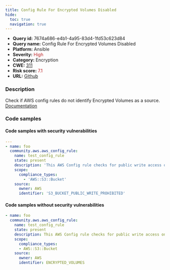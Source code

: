 ```yaml
---
title: Config Rule For Encrypted Volumes Disabled
hide:
  toc: true
  navigation: true
---
```


<style>
  .highlight .hll {
    background-color: #ff171742;
  }
  .md-content {
    max-width: 1100px;
    margin: 0 auto;
  }
</style>

-   **Query id:** 7674a686-e4b1-4a95-83d4-1fd53c623d84
-   **Query name:** Config Rule For Encrypted Volumes Disabled
-   **Platform:** Ansible
-   **Severity:** <span style="color:#bb2124">High</span>
-   **Category:** Encryption
-   **CWE:** <a href="https://cwe.mitre.org/data/definitions/311.html" onclick="newWindowOpenerSafe(event, 'https://cwe.mitre.org/data/definitions/311.html')">311</a>
-   **Risk score:** <span style="color:#bb2124">7.1</span>
-   **URL:** [Github](https://github.com/Checkmarx/kics/tree/master/assets/queries/ansible/aws/config_rule_for_encrypted_volumes_is_disabled)

### Description
Check if AWS config rules do not identify Encrypted Volumes as a source.<br>
[Documentation](https://docs.ansible.com/ansible/latest/collections/community/aws/aws_config_rule_module.html#parameter-source/identifier)

### Code samples
#### Code samples with security vulnerabilities
```yaml title="Positive test num. 1 - yaml file" hl_lines="2"
---
- name: foo
  community.aws.aws_config_rule:
    name: test_config_rule
    state: present
    description: 'This AWS Config rule checks for public write access on S3 buckets'
    scope:
      compliance_types:
        - 'AWS::S3::Bucket'
    source:
      owner: AWS
      identifier: 'S3_BUCKET_PUBLIC_WRITE_PROHIBITED'

```


#### Code samples without security vulnerabilities
```yaml title="Negative test num. 1 - yaml file"
- name: foo
  community.aws.aws_config_rule:
    name: test_config_rule
    state: present
    description: This AWS Config rule checks for public write access on S3 buckets
    scope:
      compliance_types:
      - AWS::S3::Bucket
    source:
      owner: AWS
      identifier: ENCRYPTED_VOLUMES

```

